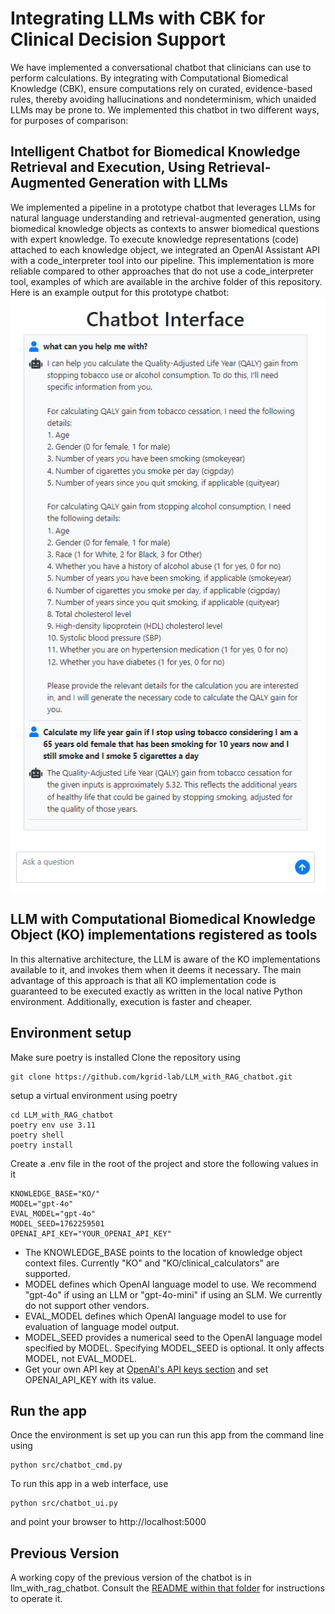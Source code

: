 # Integrating LLMs with CBK for Clinical Decision Support
We have implemented a conversational chatbot that clinicians can use to perform calculations. By integrating with Computational Biomedical Knowledge (CBK), ensure computations rely on curated, evidence-based rules, thereby avoiding hallucinations and nondeterminism, which unaided LLMs may be prone to. We implemented this chatbot in two different ways, for purposes of comparison:

## Intelligent Chatbot for Biomedical Knowledge Retrieval and Execution, Using Retrieval-Augmented Generation with LLMs
We implemented a pipeline in a prototype chatbot that leverages LLMs for natural language understanding and retrieval-augmented generation, using biomedical knowledge objects as contexts to answer biomedical questions with expert knowledge. To execute knowledge representations (code) attached to each knowledge object, we integrated an OpenAI Assistant API with a code_interpreter tool into our pipeline. This implementation is more reliable compared to other approaches that do not use a code_interpreter tool, examples of which are available in the archive folder of this repository. Here is an example output for this prototype chatbot:
![example](images/example1.png)

## LLM with Computational Biomedical Knowledge Object (KO) implementations registered as tools
In this alternative architecture, the LLM is aware of the KO implementations available to it, and invokes them when it deems it necessary. The main advantage of this approach is that all KO implementation code is guaranteed to be executed exactly as written in the local native Python environment. Additionally, execution is faster and cheaper.

## Environment setup
Make sure poetry is installed
Clone the repository using
```
git clone https://github.com/kgrid-lab/LLM_with_RAG_chatbot.git
```

setup a virtual environment using poetry
```
cd LLM_with_RAG_chatbot
poetry env use 3.11
poetry shell
poetry install
```

Create a .env file in the root of the project and store the following values in it
```
KNOWLEDGE_BASE="KO/"
MODEL="gpt-4o"
EVAL_MODEL="gpt-4o"
MODEL_SEED=1762259501
OPENAI_API_KEY="YOUR_OPENAI_API_KEY"
```
- The KNOWLEDGE_BASE points to the location of knowledge object context files. Currently "KO" and "KO/clinical_calculators" are supported.
- MODEL defines which OpenAI language model to use. We recommend "gpt-4o" if using an LLM or "gpt-4o-mini" if using an SLM. We currently do not support other vendors.
- EVAL_MODEL defines which OpenAI language model to use for evaluation of language model output.
- MODEL_SEED provides a numerical seed to the OpenAI language model specified by MODEL. Specifying MODEL_SEED is optional. It only affects MODEL, not EVAL_MODEL.
- Get your own API key at [OpenAI's API keys section](https://platform.openai.com/api-keys) and set OPENAI_API_KEY with its value.

## Run the app 
Once the environment is set up you can run this app from the command line using
```
python src/chatbot_cmd.py 
```

To run this app in a web interface, use 
```
python src/chatbot_ui.py
``` 
and point your browser to http://localhost:5000

## Previous Version
A working copy of the previous version of the chatbot is in llm_with_rag_chatbot. Consult the [README within that folder](/llm_with_rag_chatbot/README.md) for instructions to operate it.